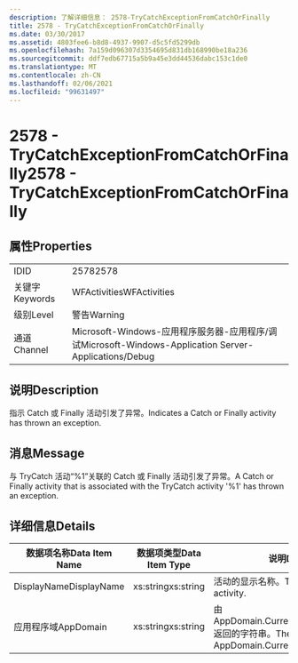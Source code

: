 ```yaml
---
description: 了解详细信息： 2578-TryCatchExceptionFromCatchOrFinally
title: 2578 - TryCatchExceptionFromCatchOrFinally
ms.date: 03/30/2017
ms.assetid: 4803fee6-b8d8-4937-9907-d5c5fd5299db
ms.openlocfilehash: 7a159d096307d3354695d831db168990be18a236
ms.sourcegitcommit: ddf7edb67715a5b9a45e3dd44536dabc153c1de0
ms.translationtype: MT
ms.contentlocale: zh-CN
ms.lasthandoff: 02/06/2021
ms.locfileid: "99631497"
---
```

# <a name="2578---trycatchexceptionfromcatchorfinally"></a><span data-ttu-id="8faa7-103">2578 - TryCatchExceptionFromCatchOrFinally</span><span class="sxs-lookup"><span data-stu-id="8faa7-103">2578 - TryCatchExceptionFromCatchOrFinally</span></span>

## <a name="properties"></a><span data-ttu-id="8faa7-104">属性</span><span class="sxs-lookup"><span data-stu-id="8faa7-104">Properties</span></span>  
  
|||  
|-|-|  
|<span data-ttu-id="8faa7-105">ID</span><span class="sxs-lookup"><span data-stu-id="8faa7-105">ID</span></span>|<span data-ttu-id="8faa7-106">2578</span><span class="sxs-lookup"><span data-stu-id="8faa7-106">2578</span></span>|  
|<span data-ttu-id="8faa7-107">关键字</span><span class="sxs-lookup"><span data-stu-id="8faa7-107">Keywords</span></span>|<span data-ttu-id="8faa7-108">WFActivities</span><span class="sxs-lookup"><span data-stu-id="8faa7-108">WFActivities</span></span>|  
|<span data-ttu-id="8faa7-109">级别</span><span class="sxs-lookup"><span data-stu-id="8faa7-109">Level</span></span>|<span data-ttu-id="8faa7-110">警告</span><span class="sxs-lookup"><span data-stu-id="8faa7-110">Warning</span></span>|  
|<span data-ttu-id="8faa7-111">通道</span><span class="sxs-lookup"><span data-stu-id="8faa7-111">Channel</span></span>|<span data-ttu-id="8faa7-112">Microsoft-Windows-应用程序服务器-应用程序/调试</span><span class="sxs-lookup"><span data-stu-id="8faa7-112">Microsoft-Windows-Application Server-Applications/Debug</span></span>|  
  
## <a name="description"></a><span data-ttu-id="8faa7-113">说明</span><span class="sxs-lookup"><span data-stu-id="8faa7-113">Description</span></span>  

 <span data-ttu-id="8faa7-114">指示 Catch 或 Finally 活动引发了异常。</span><span class="sxs-lookup"><span data-stu-id="8faa7-114">Indicates a Catch or Finally activity has thrown an exception.</span></span>  
  
## <a name="message"></a><span data-ttu-id="8faa7-115">消息</span><span class="sxs-lookup"><span data-stu-id="8faa7-115">Message</span></span>  

 <span data-ttu-id="8faa7-116">与 TryCatch 活动“%1”关联的 Catch 或 Finally 活动引发了异常。</span><span class="sxs-lookup"><span data-stu-id="8faa7-116">A Catch or Finally activity that is associated with the TryCatch activity '%1' has thrown an exception.</span></span>  
  
## <a name="details"></a><span data-ttu-id="8faa7-117">详细信息</span><span class="sxs-lookup"><span data-stu-id="8faa7-117">Details</span></span>  
  
|<span data-ttu-id="8faa7-118">数据项名称</span><span class="sxs-lookup"><span data-stu-id="8faa7-118">Data Item Name</span></span>|<span data-ttu-id="8faa7-119">数据项类型</span><span class="sxs-lookup"><span data-stu-id="8faa7-119">Data Item Type</span></span>|<span data-ttu-id="8faa7-120">说明</span><span class="sxs-lookup"><span data-stu-id="8faa7-120">Description</span></span>|  
|--------------------|--------------------|-----------------|  
|<span data-ttu-id="8faa7-121">DisplayName</span><span class="sxs-lookup"><span data-stu-id="8faa7-121">DisplayName</span></span>|<span data-ttu-id="8faa7-122">xs:string</span><span class="sxs-lookup"><span data-stu-id="8faa7-122">xs:string</span></span>|<span data-ttu-id="8faa7-123">活动的显示名称。</span><span class="sxs-lookup"><span data-stu-id="8faa7-123">The display name of the activity.</span></span>|  
|<span data-ttu-id="8faa7-124">应用程序域</span><span class="sxs-lookup"><span data-stu-id="8faa7-124">AppDomain</span></span>|<span data-ttu-id="8faa7-125">xs:string</span><span class="sxs-lookup"><span data-stu-id="8faa7-125">xs:string</span></span>|<span data-ttu-id="8faa7-126">由 AppDomain.CurrentDomain.FriendlyName 返回的字符串。</span><span class="sxs-lookup"><span data-stu-id="8faa7-126">The string returned by AppDomain.CurrentDomain.FriendlyName.</span></span>|
